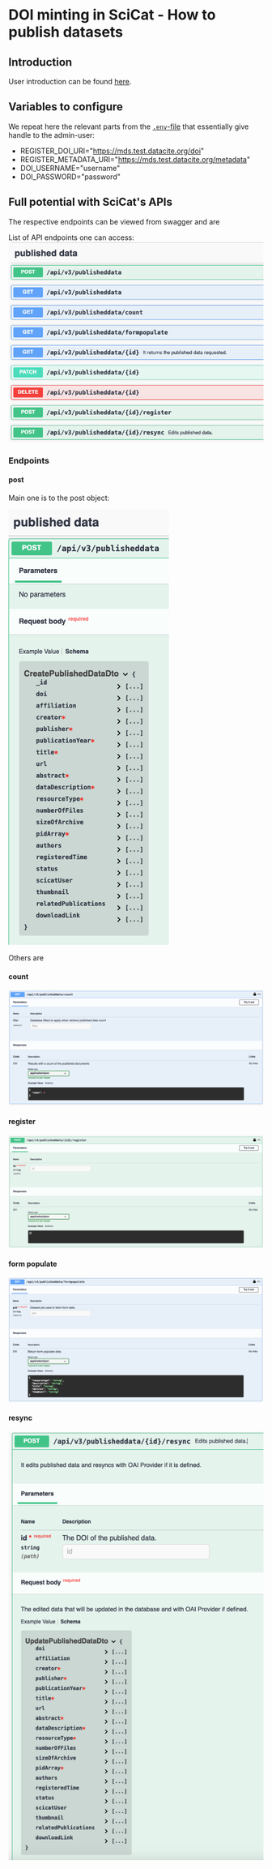 # DOI minting in SciCat - How to publish datasets

## Introduction
User introduction can be found [here](../doisIntro.md).

## Variables to configure

We repeat here the relevant parts from the [```.env```-file](../backendconfig/index.md#environment-variables) that essentially give handle to the admin-user:

* REGISTER_DOI_URI="https://mds.test.datacite.org/doi"
* REGISTER_METADATA_URI="https://mds.test.datacite.org/metadata"
* DOI_USERNAME="username"
* DOI_PASSWORD="password"

## Full potential with SciCat's APIs

The respective endpoints can be viewed from swagger and are

List of API endpoints one can access:
![swagger screenshot](../swagger/img/swagger_publishedData.png)

### Endpoints

#### post 
Main one is to the post object:

![```post```](../swagger/img/swagger_publishedData_post.png)

Others are

#### count 
![```count```](../swagger/img/swagger_publishedData_count.png)

#### register
![```register```](../swagger/img/swagger_publishedData_register.png)

#### form populate
![```form populate```](../swagger/img/swagger_publishedData_formpopulate.png)

#### resync
![```resync```](../swagger/img/swagger_publishedData_resync.png)
